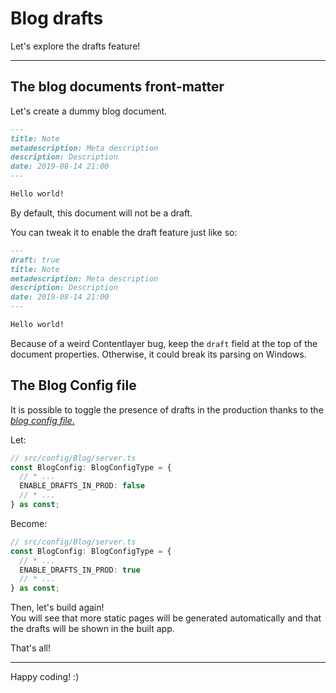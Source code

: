 # Blog drafts

Let's explore the drafts feature!

---

## The blog documents front-matter

Let's create a dummy blog document.

```markdown
---
title: Note
metadescription: Meta description
description: Description
date: 2019-08-14 21:00
---

Hello world!
```

By default, this document will not be a draft.

You can tweak it to enable the draft feature just like so:

```markdown
---
draft: true
title: Note
metadescription: Meta description
description: Description
date: 2019-08-14 21:00
---

Hello world!
```

Because of a weird Contentlayer bug, keep the `draft` field at the top of the document properties. Otherwise, it could break its parsing on Windows.

## The Blog Config file

It is possible to toggle the presence of drafts in the production thanks to the [_blog config file_.](/src/config/Blog/server.ts)

Let:

```ts
// src/config/Blog/server.ts
const BlogConfig: BlogConfigType = {
  // * ...
  ENABLE_DRAFTS_IN_PROD: false
  // * ...
} as const;
```

Become:

```ts
// src/config/Blog/server.ts
const BlogConfig: BlogConfigType = {
  // * ...
  ENABLE_DRAFTS_IN_PROD: true
  // * ...
} as const;
```

Then, let's build again!  
You will see that more static pages will be generated automatically and that the drafts will be shown in the built app.

That's all!

---

Happy coding! :)
